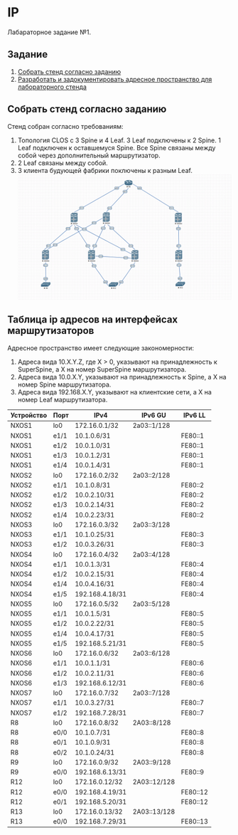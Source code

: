 # IP
Лабараторное задание №1.

## Задание
1. [Собрать стенд согласно заданию](#chapter-0)
2. [Разработать и задокументировать адресное пространство для лабораторного стенда](#chapter-1)

<a id="chapter-0"></a>
## Собрать стенд согласно заданию
Стенд собран согласно требованиям:
1. Топология CLOS с 3 Spine и 4 Leaf. 3 Leaf подключены к 2 Spine. 1 Leaf подключен к оставшемуся Spine. Все Spine связаны между собой через дополнительный маршрутизатор.
2. 2 Leaf связаны между собой.
3. 3 клиента будующей фабрики поключены к разным Leaf.
![alt-текст](https://github.com/Thor-VR4/CCNP/blob/main/HomeWork/%231%20IP/Net.png "Стенд №1")

<a id="chapter-1"></a>
## Таблица ip адресов на интерфейсах маршрутизаторов
Адресное пространство имеет следующие закономерности:
1. Адреса вида 10.X.Y.Z, где X > 0, указывают на принадлежность к SuperSpine, а X на номер SuperSpine маршрутизатора.  
2. Адреса вида 10.0.X.Y, указывают на принадлежность к Spine, а X на номер Spine маршрутизатора.  
3. Адреса вида 192.168.X.Y, указывают на клиентские сети, а X на номер Leaf маршрутизатора.  

Устройство | Порт | IPv4 | IPv6 GU | IPv6 LL
--- | --- | --- | --- | --- 
NXOS1 | lo0 | 172.16.0.1/32 | 2a03::1/128 | 
NXOS1 | e1/1 | 10.1.0.6/31 |  | FE80::1
NXOS1 | e1/2 | 10.0.1.0/31 |  | FE80::1
NXOS1 | e1/3 | 10.0.1.2/31 |  | FE80::1
NXOS1 | e1/4 | 10.0.1.4/31 |  | FE80::1
NXOS2 | lo0 | 172.16.0.2/32 | 2a03::2/128 |
NXOS2 | e1/1 | 10.1.0.8/31 |  | FE80::2
NXOS2 | e1/2 | 10.0.2.10/31 |  | FE80::2
NXOS2 | e1/3 | 10.0.2.14/31 |  | FE80::2
NXOS2 | e1/4 | 10.0.2.23/31 |  | FE80::2
NXOS3 | lo0 | 172.16.0.3/32 | 2a03::3/128 | 
NXOS3 | e1/1 | 10.1.0.25/31 |  | FE80::3
NXOS3 | e1/2 | 10.0.3.26/31 |  | FE80::3
NXOS4 | lo0 | 172.16.0.4/32 | 2a03::4/128 | 
NXOS4 | e1/1| 10.0.1.3/31 |  | FE80::4 
NXOS4 | e1/2 | 10.0.2.15/31 |  | FE80::4
NXOS4 | e1/4 | 10.0.4.16/31 |  | FE80::4 
NXOS4 | e1/5 | 192.168.4.18/31 |  | FE80::4 
NXOS5 | lo0 | 172.16.0.5/32 | 2a03::5/128 | 
NXOS5 | e1/1| 10.0.1.5/31 |  | FE80::5 
NXOS5 | e1/2 | 10.0.2.22/31 |  | FE80::5
NXOS5 | e1/4 | 10.0.4.17/31 |  | FE80::5 
NXOS5 | e1/5 | 192.168.5.21/31 |  | FE80::5 
NXOS6 | lo0 | 172.16.0.6/32 | 2a03::6/128 | 
NXOS6 | e1/1 | 10.0.1.1/31 |  | FE80::6
NXOS6 | e1/2 | 10.0.2.11/31 |  | FE80::6
NXOS6 | e1/3 | 192.168.6.12/31 |  | FE80::6 
NXOS7 | lo0 | 172.16.0.7/32 | 2a03::7/128 | 
NXOS7 | e1/1 | 10.0.3.27/31 |  | FE80::7
NXOS7 | e1/2 | 192.168.7.28/31 |  | FE80::7
R8 | lo0 | 172.16.0.8/32 | 2A03::8/128 | 
R8 | e0/0 | 10.1.0.7/31 |  | FE80::8 
R8 | e0/1 |  10.1.0.9/31 |  | FE80::8
R8 | e0/2 | 10.1.0.24/31 |  | FE80::8
R9 | lo0 | 172.16.0.9/32 | 2A03::9/128 | 
R9 | e0/0 | 192.168.6.13/31 |  | FE80::9
R12 | lo0 | 172.16.0.12/32 | 2A03::12/128 | 
R12 | e0/0 | 192.168.4.19/31 |  | FE80::12
R12 | e0/1 | 192.168.5.20/31 |  | FE80::12
R13 | lo0 | 172.16.0.13/32 | 2A03::13/128 | 
R13 | e0/0 | 192.168.7.29/31 |  | FE80::13

